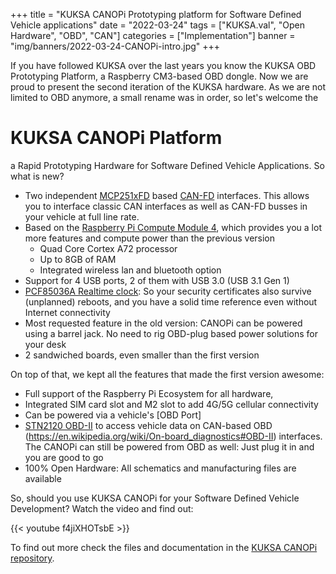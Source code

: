 +++
title = "KUKSA CANOPi Prototyping platform for Software Defined Vehicle applications"
date = "2022-03-24"
tags = ["KUKSA.val", "Open Hardware", "OBD", "CAN"]
categories = ["Implementation"]
banner = "img/banners/2022-03-24-CANOPi-intro.jpg"
+++


If you have followed  KUKSA over the last years you know the KUKSA OBD Prototyping Platform, a Raspberry CM3-based OBD dongle. Now we are proud to present the second iteration of the KUKSA hardware. As we are not limited to OBD anymore, a small rename was in order, so let's welcome the

# KUKSA CANOPi Platform

a Rapid Prototyping Hardware for Software Defined Vehicle Applications. So what is new?

 * Two independent [MCP251xFD](https://www.microchip.com/en-us/product/MCP2518FD) based [CAN-FD](https://en.wikipedia.org/wiki/CAN_FD) interfaces. This allows you to interface classic CAN interfaces as well as CAN-FD busses in your vehicle at full line rate.
 * Based on the [Raspberry Pi Compute Module 4](https://www.raspberrypi.com/products/compute-module-4), which provides you a lot more features and compute power than the previous version
    * Quad Core Cortex A72 processor
    * Up to 8GB of RAM
    * Integrated wireless lan and bluetooth option
 * Support for 4 USB ports, 2 of them with USB 3.0 (USB 3.1 Gen 1)
 * [PCF85036A Realtime clock](https://www.nxp.com/products/peripherals): So your security certificates also survive (unplanned) reboots, and you have a solid time reference even without Internet connectivity
 * Most requested feature in the old version: CANOPi can be powered using a barrel jack. No need to rig OBD-plug based power solutions for your desk
 * 2 sandwiched boards, even smaller than the first version

On top of that, we kept all the features that made the first version awesome:

 * Full support of the Raspberry Pi Ecosystem for all hardware‚
 * Integrated SIM card slot and M2 slot to add 4G/5G cellular connectivity
 * Can be powered via a vehicle's [OBD Port] 
 * [STN2120 OBD-II](https://www.obdsol.com/solutions/chips/stn2120/) to access vehicle data on CAN-based OBD (https://en.wikipedia.org/wiki/On-board_diagnostics#OBD-II) interfaces. The CANOPi can still be powered from OBD as well: Just plug it in and you are good to go
 * 100% Open Hardware: All schematics and manufacturing files are available
 

So, should you use KUKSA CANOPi for your Software Defined Vehicle Development? Watch the video and find out:

{{< youtube f4jiXHOTsbE >}}

To find out more check the files and documentation in the [KUKSA CANOPi repository](https://github.com/eclipse/kuksa.hardware).
